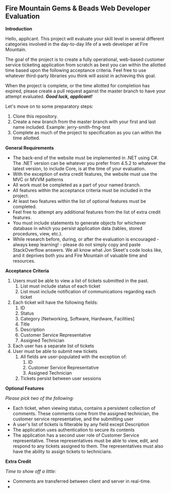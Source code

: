 ## Fire Mountain Gems & Beads Web Developer Evaluation
**Introduction**

Hello, applicant. This project will evaluate your skill level in several different categories involved in the day-to-day life of a web developer at Fire Mountain.

The goal of the project is to create a fully operational, web-based customer service ticketing application from scratch as best you can within the allotted time based upon the following acceptance criteria. Feel free to use whatever third-party libraries you think will assist in achieving this goal.

When the project is complete, or the time allotted for completion has expired, please create a pull request against the master branch to have your attempt evaluated. ***Good luck, applicant!***

Let's move on to some preparatory steps:

 1. Clone this repository.
 2. Create a new branch from the master branch with your first and last name included.
	 Example: jerry-smith-fmg-test
 3. Complete as much of the project to specification as you can within the time allotted.

**General Requirements**
 - The back-end of the website must be implemented in .NET using C#. The .NET version can be whatever you prefer from 4.5.2 to whatever the latest version, to include Core, is at the time of your evaluation.
 - With the exception of extra credit features, the website must use the MVC or MVVM patterns
 - All work must be completed as a part of your named branch.
 - All features within the acceptance criteria must be included in the project.
 - At least two features within the list of optional features must be completed.
 - Feel free to attempt any additional features from the list of extra credit features.
 - You must include statements to generate objects for whichever database in which you persist application data (tables, stored procedures, view, etc.).
 - While research before, during, or after the evaluation is encouraged - always keep learning! - please do not simply copy and paste StackOverflow answers. We all know what Jon Skeet's code looks like, and it deprives both you and Fire Mountain of valuable time and resources.

**Acceptance Criteria**
 1. Users must be able to view a list of tickets submitted in the past.
    1. List must include status of each ticket
    2. List must include notification of communications regarding each ticket
 2. Each ticket will have the following fields:
    1. ID
    2. Status
    3. Category [Networking, Software, Hardware, Facilities]
    4. Title
    5. Description
    6. Customer Service Representative
    7. Assigned Technician
 3. Each user has a separate list of tickets
 4. User must be able to submit new tickets
    1. All fields are user-populated with the exception of:
       1. ID
       2. Customer Service Representative
       3. Assigned Technician
    2. Tickets persist between user sessions

**Optional Features**

*Please pick two of the following:*
 - Each ticket, when viewing status, contains a persistent collection of comments. These comments come from the assigned technician, the customer service representative, and the submitting user
 - A user's list of tickets is filterable by any field except Description
 - The application uses authentication to secure its contents
 - The application has a second user role of Customer Service representative. These representatives must be able to view, edit, and respond to any tickets assigned to them. The representatives must also have the ability to assign tickets to technicians.

**Extra Credit**

 *Time to show off a little:*
 - Comments are transferred between client and server in real-time.
 - 